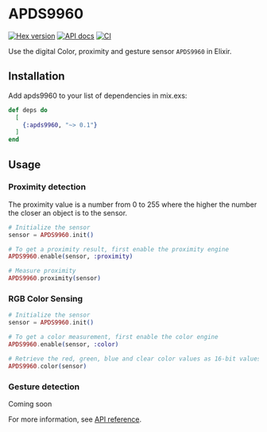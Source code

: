 # APDS9960

[![Hex version](https://img.shields.io/hexpm/v/apds9960.svg 'Hex version')](https://hex.pm/packages/apds9960)
[![API docs](https://img.shields.io/hexpm/v/apds9960.svg?label=docs 'API docs')](https://hexdocs.pm/apds9960)
[![CI](https://github.com/mnishiguchi/apds9960/actions/workflows/ci.yml/badge.svg)](https://github.com/mnishiguchi/apds9960/actions/workflows/ci.yml)

Use the digital Color, proximity and gesture sensor `APDS9960` in Elixir.
## Installation

Add apds9960 to your list of dependencies in mix.exs:

```elixir
def deps do
  [
    {:apds9960, "~> 0.1"}
  ]
end
```

## Usage

### Proximity detection

The proximity value is a number from 0 to 255 where the higher the number the closer an object is to the sensor.

```elixir
# Initialize the sensor
sensor = APDS9960.init()

# To get a proximity result, first enable the proximity engine
APDS9960.enable(sensor, :proximity)

# Measure proximity
APDS9960.proximity(sensor)
```

### RGB Color Sensing

```elixir
# Initialize the sensor
sensor = APDS9960.init()

# To get a color measurement, first enable the color engine
APDS9960.enable(sensor, :color)

# Retrieve the red, green, blue and clear color values as 16-bit values for each
APDS9960.color(sensor)
```

### Gesture detection

Coming soon


For more information, see [API reference](https://hexdocs.pm/apds9960/api-reference.html).
